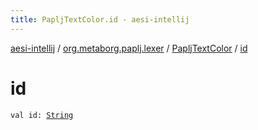 ```yaml
---
title: PapljTextColor.id - aesi-intellij
---
```


[aesi-intellij](../../index.html) / [org.metaborg.paplj.lexer](../index.html) / [PapljTextColor](index.html) / [id](.)

# id

`val id: `[`String`](https://kotlinlang.org/api/latest/jvm/stdlib/kotlin/-string/index.html)